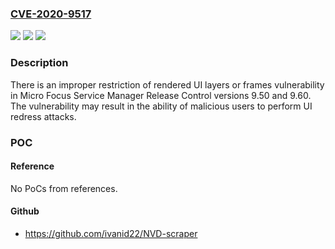 ### [CVE-2020-9517](https://cve.mitre.org/cgi-bin/cvename.cgi?name=CVE-2020-9517)
![](https://img.shields.io/static/v1?label=Product&message=Service%20Manager&color=blue)
![](https://img.shields.io/static/v1?label=Version&message=9.50%2C%209.60%20&color=brightgreen)
![](https://img.shields.io/static/v1?label=Vulnerability&message=Improper%20restriction%20of%20rendered%20UI%20layers%20or%20frames&color=brightgreen)

### Description

There is an improper restriction of rendered UI layers or frames vulnerability in Micro Focus Service Manager Release Control versions 9.50 and 9.60. The vulnerability may result in the ability of malicious users to perform UI redress attacks.

### POC

#### Reference
No PoCs from references.

#### Github
- https://github.com/ivanid22/NVD-scraper

